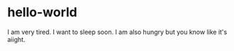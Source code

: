# hello-world
I am very tired. I want to sleep soon.
I am also hungry but you know like it's aiight.

